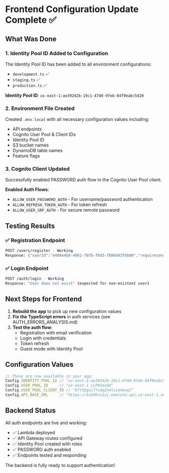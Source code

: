 # Frontend Configuration Update Complete ✅

## What Was Done

### 1. Identity Pool ID Added to Configuration
The Identity Pool ID has been added to all environment configurations:
- `development.ts` ✅
- `staging.ts` ✅  
- `production.ts` ✅

**Identity Pool ID**: `us-east-1:ae39242b-19c1-4740-9feb-84f9eabc5d20`

### 2. Environment File Created
Created `.env.local` with all necessary configuration values including:
- API endpoints
- Cognito User Pool & Client IDs
- Identity Pool ID
- S3 bucket names
- DynamoDB table names
- Feature flags

### 3. Cognito Client Updated
Successfully enabled PASSWORD auth flow in the Cognito User Pool client.

**Enabled Auth Flows**:
- `ALLOW_USER_PASSWORD_AUTH` - For username/password authentication
- `ALLOW_REFRESH_TOKEN_AUTH` - For token refresh
- `ALLOW_USER_SRP_AUTH` - For secure remote password

## Testing Results

### ✅ Registration Endpoint
```bash
POST /users/register - Working
Response: {"userId":"e488e4b8-4061-707b-f8d3-f806d43fbb80","requiresVerification":true}
```

### ✅ Login Endpoint  
```bash
POST /auth/login - Working
Response: "User does not exist" (expected for non-existent user)
```

## Next Steps for Frontend

1. **Rebuild the app** to pick up new configuration values
2. **Fix the TypeScript errors** in auth services (see AUTH_ERRORS_ANALYSIS.md)
3. **Test the auth flow**:
   - Registration with email verification
   - Login with credentials
   - Token refresh
   - Guest mode with Identity Pool

## Configuration Values

```javascript
// These are now available in your app:
Config.IDENTITY_POOL_ID // "us-east-1:ae39242b-19c1-4740-9feb-84f9eabc5d20"
Config.USER_POOL_ID     // "us-east-1_cLPH2acQd"
Config.USER_POOL_CLIENT_ID // "bft50gui77sdq2n4lcio4onql"
Config.API_BASE_URL     // "https://4ib0hvu1xj.execute-api.us-east-1.amazonaws.com/prod"
```

## Backend Status

All auth endpoints are live and working:
- ✅ Lambda deployed
- ✅ API Gateway routes configured
- ✅ Identity Pool created with roles
- ✅ PASSWORD auth enabled
- ✅ Endpoints tested and responding

The backend is fully ready to support authentication!